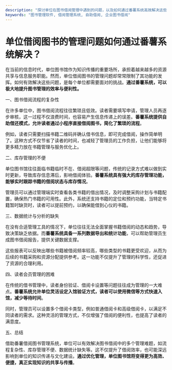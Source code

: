 ```yaml
---
description: "探讨单位在图书借阅管理中遇到的问题，以及如何通过番薯系统高效解决这些问题，提升借阅效率和管理便捷性。"
keywords: "图书管理软件, 借阅管理系统, 自助借阅, 企业图书借阅"
---
```

# 单位借阅图书的管理问题如何通过番薯系统解决？

在当前的信息时代，单位图书馆作为知识传播的重要场所，承担着越来越多的资源共享与信息服务职能。然而，单位借阅图书的管理问题却常常限制了其功能的发挥。如何有效解决这些问题，是每个单位都需要面对的挑战。**通过番薯系统，可以极大地提升图书管理的效率与便利性。**

一、图书借阅流程的复杂性

在许多单位中，图书借阅流程往往繁琐且低效。读者需要填写申请，管理人员再逐步审核，这一过程不仅浪费时间，也容易产生信息传递上的误差。**番薯系统提供自助借还模式，允许读者通过小程序直接借阅图书，简化了繁琐的流程**。 

例如，读者只需要扫描书籍二维码并确认借书信息，即可完成借阅，操作简单明了。这种方式不仅节省了读者的时间，也减轻了管理员的工作负担，让他们能够将更多精力放在书籍管理与服务优化上。

二、库存管理的不便

单位图书馆往往面临书籍临时不在、借阅超限等问题，传统的记录方式难以做到实时更新，导致库存信息滞后，影响借阅体验。**番薯系统具有强大的库存管理功能，能够实时跟踪书籍的借阅状态与库存情况**。

管理员可以通过管理端实时查看各类书籍的借出情况，及时调整采购计划与书籍配置，确保热门书籍的可用性。此外，系统还支持书籍的定位和预约功能，当特定书籍暂时缺货时，读者可以提前预约，以确保能借到心仪的书籍。

三、数据统计与分析的缺失

在没有合适管理工具的情况下，单位往往无法全面掌握书籍借阅的动态和趋势，导致决策缺乏依据。而**番薯系统具备一系列数据导出和统计功能**，可以帮助管理员生成图书借阅报告，提供关键数据支撑。

这些报表可以反映出哪些书籍被借阅频率较高，哪些类型的书籍更受欢迎，从而为后续的书籍采购和资源分配提供参考。这一功能不仅提升了管理的科学性，还促进了资源的合理利用。

四、读者会员管理的困难

在传统的借书管理中，读者身份验证、借阅卡设置等问题往往成为管理的一大难点。**番薯系统允许单位灵活设定入馆验证方式，读者可以使用微信等方式快速入馆，减少等待时间**。

同时，管理员可以设置多个借阅卡类型，例如普通借阅卡和高级借阅卡，以满足不同读者的需求。这种灵活的管理方式，不仅增强了借阅的便利性，也提高了读者的满意度。

五、总结

借助番薯借阅图书管理系统，单位可以有效解决图书借阅中的多个管理难题，如流程复杂性、库存管理不便、数据统计缺失等。这不仅提升了借阅效率，也可能深远影响到单位的知识传递与文化建设。**通过优化管理，单位图书馆将变得更为高效、便捷，真正实现知识的共享与传播**。

